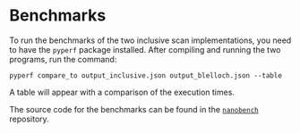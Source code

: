 # Benchmarks

To run the benchmarks of the two inclusive scan implementations, you need to have the `pyperf` package installed. After compiling and running the two programs, run the command:

`pyperf compare_to output_inclusive.json output_blelloch.json --table`

A table will appear with a comparison of the execution times.

The source code for the benchmarks can be found in the [`nanobench`](https://github.com/martinus/nanobench) repository.
